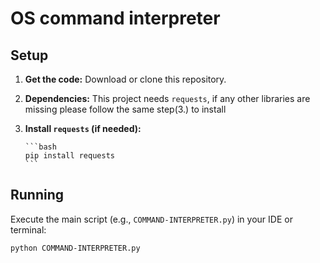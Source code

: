 # OS command interpreter

## Setup

1.  **Get the code:** Download or clone this repository.
2.  **Dependencies:** This project needs `requests`, if any other libraries are missing please follow the same step(3.) to install
3.  **Install `requests` (if needed):**
    
        ```bash
        pip install requests
        ```

## Running

Execute the main script (e.g., `COMMAND-INTERPRETER.py`) in your IDE or terminal:

```bash
python COMMAND-INTERPRETER.py

